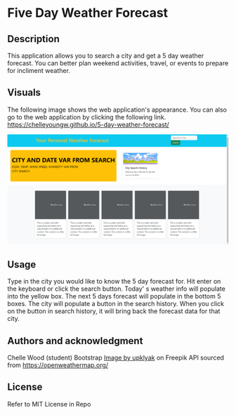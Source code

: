 # Five Day Weather Forecast

## Description
This application allows you to search a city and get a 5 day weather forecast. You can better plan weekend activities, travel, or events to prepare for incliment weather.

## Visuals
The following image shows the web application's appearance. You can also go to the web application by clicking the following link. https://chelleyoungw.github.io/5-day-weather-forecast/

![The Weather Forecast includes form window to input the city name you want to search, search button, today's weather object, city search history, and 5 objects for the next 5 days of weather.](./assets/images/5-day-weather-forecast-screenshot.png)

## Usage
Type in the city you would like to know the 5 day forecast for. Hit enter on the keyboard or click the search button. Today'
s weather info will populate into the yellow box. The next 5 days forecast will populate in the bottom 5 boxes. The city will populate a button in the search history. When you click on the button in search history, it will bring back the forecast data for that city.

## Authors and acknowledgment
Chelle Wood (student)
Bootstrap
<a href="https://www.freepik.com/free-vector/city-skyline-summer-time-urban-view-background_21427567.htm#query=cartoon%20city%20background&position=45&from_view=keyword&track=ais&uuid=379d3384-4dae-472c-b623-6c0268bc5b9b">Image by upklyak</a> on Freepik
API sourced from https://openweathermap.org/

## License
Refer to MIT License in Repo